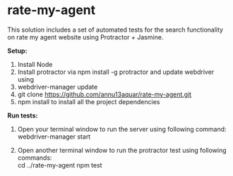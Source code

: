 # rate-my-agent

This solution includes a set of automated tests for the search functionality on rate my agent website using Protractor + Jasmine.

**Setup:**

1. Install Node
2. Install protractor via npm install -g protractor and update webdriver using 
3. webdriver-manager update
4. git clone https://github.com/annu13aquar/rate-my-agent.git
5. npm install to install all the project dependencies

**Run tests:**

1. Open your terminal window to run the server using following command:<br />
  webdriver-manager start

2. Open another terminal window to run the protractor test using following commands:<br />
  cd  ../rate-my-agent
  npm test
